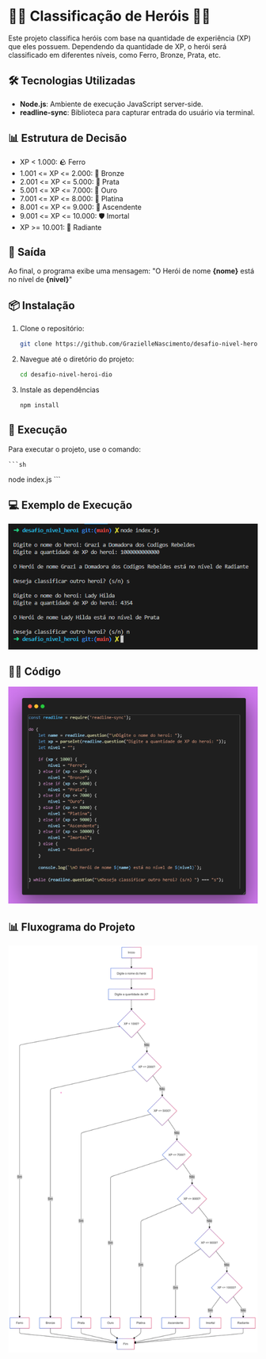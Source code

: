 # 🦸‍♂️ Classificação de Heróis 🦸‍♀️

Este projeto classifica heróis com base na quantidade de experiência (XP) que eles possuem. Dependendo da quantidade de XP, o herói será classificado em diferentes níveis, como Ferro, Bronze, Prata, etc.

## 🛠️ Tecnologias Utilizadas

- **Node.js**: Ambiente de execução JavaScript server-side.
- **readline-sync**: Biblioteca para capturar entrada do usuário via terminal.

## 📊 Estrutura de Decisão

- XP < 1.000: 🪨 Ferro
- 1.001 <= XP <= 2.000: 🥉 Bronze
- 2.001 <= XP <= 5.000: 🥈 Prata
- 5.001 <= XP <= 7.000: 🥇 Ouro
- 7.001 <= XP <= 8.000: 💎 Platina
- 8.001 <= XP <= 9.000: 🚀 Ascendente
- 9.001 <= XP <= 10.000: 🛡️ Imortal
- XP >= 10.001: 🌟 Radiante

## 📝 Saída

Ao final, o programa exibe uma mensagem:
"O Herói de nome **{nome}** está no nível de **{nivel}**"

## 📦 Instalação

1. Clone o repositório:

   ```sh
   git clone https://github.com/GrazielleNascimento/desafio-nivel-heroi-dio
   
   ```

2. Navegue até o diretório do projeto:

    ```sh
    cd desafio-nivel-heroi-dio
    ```

3. Instale as dependências

     ```sh
    npm install
    ```


## 🚀 Execução

Para executar o projeto, use o comando:

    ```sh
node index.js
    ```

## 💻 Exemplo de Execução

![Executando pelo terminal](image.png)

## 👩‍💻 Código

![código em JS](image-1.png)

## 📊 Fluxograma do Projeto

![Ilustração do Algoritmo do Código em Fluxograma](image-2.png)


